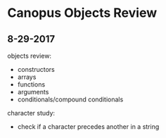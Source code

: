 Canopus Objects Review
===
8-29-2017
---

objects review:

- constructors
- arrays
- functions
- arguments
- conditionals/compound conditionals

character study:

- check if a character precedes another in a string